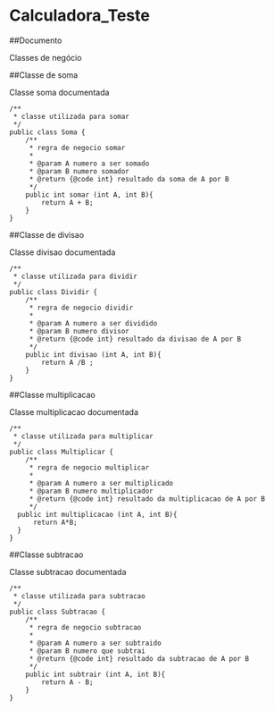 # Calculadora_Teste

##Documento

<p>Classes de negócio</p>

##Classe de soma

<p>Classe soma documentada</p>

    /**
     * classe utilizada para somar
     */
    public class Soma {
    	/**
    	 * regra de negocio somar 
    	 * 
    	 * @param A numero a ser somado 
    	 * @param B numero somador
    	 * @return {@code int} resultado da soma de A por B
    	 */
        public int somar (int A, int B){
            return A + B;
        }
    }

##Classe de divisao

<p>Classe divisao documentada</p>

    /**
     * classe utilizada para dividir
     */
    public class Dividir {
    	/**
    	 * regra de negocio dividir 
    	 * 
    	 * @param A numero a ser dividido 
    	 * @param B numero divisor
    	 * @return {@code int} resultado da divisao de A por B
    	 */
        public int divisao (int A, int B){
            return A /B ;
        }
    }

##Classe multiplicacao

<p>Classe multiplicacao documentada</p>

    /**
     * classe utilizada para multiplicar
     */
    public class Multiplicar {
    	/**
    	 * regra de negocio multiplicar 
    	 * 
    	 * @param A numero a ser multiplicado 
    	 * @param B numero multiplicador
    	 * @return {@code int} resultado da multiplicacao de A por B
    	 */
      public int multiplicacao (int A, int B){
          return A*B;
      }  
    }

##Classe subtracao

<p>Classe subtracao documentada</p>

    /**
     * classe utilizada para subtracao
     */
    public class Subtracao {
    	/**
    	 * regra de negocio subtracao
    	 * 
    	 * @param A numero a ser subtraido 
    	 * @param B numero que subtrai
    	 * @return {@code int} resultado da subtracao de A por B
    	 */
        public int subtrair (int A, int B){
            return A - B;
        }
    }
